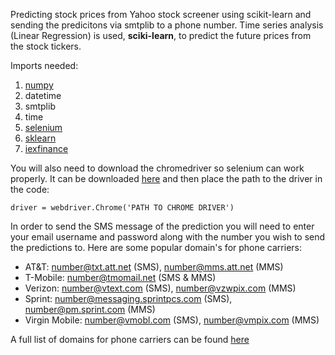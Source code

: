 Predicting stock prices from Yahoo stock screener using scikit-learn and sending the predicitons via smtplib to a phone number. Time series analysis (Linear Regression) is used, **sciki-learn**, to predict the future prices from the stock tickers.

Imports needed:

1. [numpy](https://pypi.org/project/numpy/)
2. datetime
3. smtplib
4. time
5. [selenium](https://pypi.org/project/selenium/)
6. [sklearn](https://pypi.org/project/scikit-learn/)
7. [iexfinance](https://pypi.org/project/iexfinance/)


You will also need to download the chromedriver so selenium can work properly. It can be downloaded [here](https://sites.google.com/a/chromium.org/chromedriver/) and then place the path to the driver in the code:

    driver = webdriver.Chrome('PATH TO CHROME DRIVER')

In order to send the SMS message of the prediction you will need to enter your email username and password along with the number you wish to send the predictions to. Here are some popular domain's for phone carriers:

- AT&T: number@txt.att.net (SMS), number@mms.att.net (MMS)
- T-Mobile: number@tmomail.net (SMS & MMS)
- Verizon: number@vtext.com (SMS), number@vzwpix.com (MMS)
- Sprint: number@messaging.sprintpcs.com (SMS), number@pm.sprint.com (MMS)
- Virgin Mobile: number@vmobl.com (SMS), number@vmpix.com (MMS)

A full list of domains for phone carriers can be found [here](https://20somethingfinance.com/how-to-send-text-messages-sms-via-email-for-free/)
